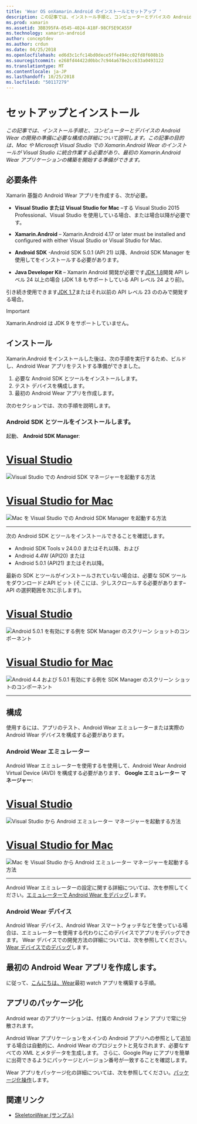 ```yaml
---
title: 'Wear OS onXamarin.Android のインストールとセットアップ '
description: この記事では、インストール手順と、コンピューターとデバイスの Android Wear の開発の準備に必要な構成の詳細について説明します。 この記事の目的は、Mac や Microsoft Visual Studio での Xamarin.Android Wear のインストールが Visual Studio に統合作業する必要があり、最初の Xamarin.Android Wear アプリケーションの構築を開始する準備ができます。
ms.prod: xamarin
ms.assetid: 3BB395FA-0545-4024-A18F-98CF5E9CA55F
ms.technology: xamarin-android
author: conceptdev
ms.author: crdun
ms.date: 04/25/2018
ms.openlocfilehash: ed6d3c1cfc14bd0dece5ffe494cc02fd8f608b1b
ms.sourcegitcommit: e268fd44422d0bbc7c944a678e2cc633a0493122
ms.translationtype: MT
ms.contentlocale: ja-JP
ms.lasthandoff: 10/25/2018
ms.locfileid: "50117279"
---
```

# <a name="setup-and-installation"></a>セットアップとインストール

_この記事では、インストール手順と、コンピューターとデバイスの Android Wear の開発の準備に必要な構成の詳細について説明します。この記事の目的は、Mac や Microsoft Visual Studio での Xamarin.Android Wear のインストールが Visual Studio に統合作業する必要があり、最初の Xamarin.Android Wear アプリケーションの構築を開始する準備ができます。_

## <a name="requirements"></a>必要条件

Xamarin 基盤の Android Wear アプリを作成する、次が必要。

-   **Visual Studio または Visual Studio for Mac** &ndash;する Visual Studio 2015 Professional、Visual Studio を使用している場合、または場合以降が必要です。

-   **Xamarin.Android** &ndash; Xamarin.Android 4.17 or later must be installed and configured with either Visual Studio or Visual Studio for Mac.

-   **Android SDK** -Android SDK 5.0.1 (API 21) 以降、Android SDK Manager を使用してをインストールする必要があります。

-   **Java Developer Kit** &ndash; Xamarin Android 開発が必要です[JDK 1.8](http://www.oracle.com/technetwork/java/javase/downloads/jdk8-downloads-2133151.html)開発 API レベル 24 以上の場合 (JDK 1.8 もサポートしている API レベル 24 より前)。

引き続き使用できます[JDK 1.7](http://www.oracle.com/technetwork/java/javase/downloads/jdk7-downloads-1880260.html)またはそれ以前の API レベル 23 ののみで開発する場合。

> [!IMPORTANT]
> Xamarin.Android は JDK 9 をサポートしていません。

## <a name="installation"></a>インストール

Xamarin.Android をインストールした後は、次の手順を実行するため、ビルドし、Android Wear アプリをテストする準備ができました。 

1.  必要な Android SDK とツールをインストールします。
2.  テスト デバイスを構成します。
3.  最初の Android Wear アプリを作成します。

次のセクションでは、次の手順を説明します。


### <a name="install-android-sdk-and-tools"></a>Android SDK とツールをインストールします。 

起動、 **Android SDK Manager**: 

# <a name="visual-studiotabwindows"></a>[Visual Studio](#tab/windows)

![Visual Studio での Android SDK マネージャーを起動する方法](installation-images/vs/sdk-menu.png)

# <a name="visual-studio-for-mactabmacos"></a>[Visual Studio for Mac](#tab/macos)

![Mac を Visual Studio での Android SDK Manager を起動する方法](installation-images/xs/sdk-menu.png)

-----


次の Android SDK とツールをインストールできることを確認します。

* Android SDK Tools v 24.0.0 またはそれ以降、および
* Android 4.4W (API20) または
* Android 5.0.1 (API21) またはそれ以降。

最新の SDK とツールがインストールされていない場合は、必要な SDK ツールをダウンロード*と*API ビット (そこには、少しスクロールする必要があります&ndash;API の選択範囲を次に示します)。 

# <a name="visual-studiotabwindows"></a>[Visual Studio](#tab/windows)

![Android 5.0.1 を有効にする例を SDK Manager のスクリーン ショットのコンポーネント](installation-images/vs/sdk-select.png)

# <a name="visual-studio-for-mactabmacos"></a>[Visual Studio for Mac](#tab/macos)

![Android 4.4 および 5.0.1 有効にする例を SDK Manager のスクリーン ショットのコンポーネント](installation-images/xs/sdk-select.png)

-----


## <a name="configuration"></a>構成

使用するには、アプリのテスト、Android Wear エミュレーターまたは実際の Android Wear デバイスを構成する必要があります。 


### <a name="android-wear-emulator"></a>Android Wear エミュレーター

Android Wear エミュレーターを使用するを使用して、Android Wear Android Virtual Device (AVD) を構成する必要があります、 **Google エミュレーター マネージャー**:

# <a name="visual-studiotabwindows"></a>[Visual Studio](#tab/windows)

![Visual Studio から Android エミュレーター マネージャーを起動する方法](installation-images/vs/emulator-menu.png)

# <a name="visual-studio-for-mactabmacos"></a>[Visual Studio for Mac](#tab/macos)

![Mac を Visual Studio から Android エミュレーター マネージャーを起動する方法](installation-images/xs/emulator-menu.png)

-----

Android Wear エミュレーターの設定に関する詳細については、次を参照してください。[エミュレーターで Android Wear をデバッグ](~/android/wear/deploy-test/debug-on-emulator.md)します。


### <a name="android-wear-device"></a>Android Wear デバイス

Android Wear デバイス、Android Wear スマートウォッチなどを使っている場合は、エミュレーターを使用する代わりにこのデバイスでアプリをデバッグできます。 Wear デバイスでの開発方法の詳細については、次を参照してください。 [Wear デバイスでのデバッグ](~/android/wear/deploy-test/debug-on-device.md)します。


## <a name="create-your-first-android-wear-app"></a>最初の Android Wear アプリを作成します。

に従って、[こんにちは、Wear](~/android/wear/get-started/hello-wear.md)最初 watch アプリを構築する手順。


## <a name="packaging-your-app"></a>アプリのパッケージ化

Android wear のアプリケーションは、付属の Android フォン アプリで常に分散されます。 

Android Wear アプリケーションをメインの Android アプリへの参照として追加する場合は自動的に、Android Wear のプロジェクトと見なされます、必要なすべての XML とメタデータを生成します。 さらに、Google Play にアプリを簡単に出荷できるようにパッケージとバージョン番号が一致することを確認します。 

Wear アプリをパッケージ化の詳細については、次を参照してください。[パッケージ化操作](~/android/wear/deploy-test/packaging.md)します。


## <a name="related-links"></a>関連リンク

- [SkeletonWear (サンプル)](https://developer.xamarin.com/samples/SkeletonWear/)
